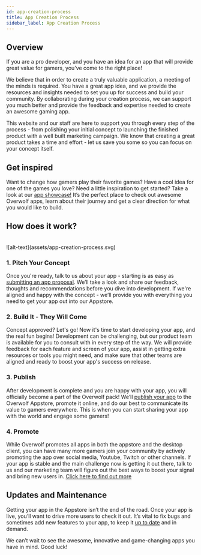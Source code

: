 ```yaml
---
id: app-creation-process
title: App Creation Process
sidebar_label: App Creation Process
---
```


## Overview

If you are a pro developer, and you have an idea for an app that will provide great value for gamers, you’ve come to the right place!

We believe that in order to create a truly valuable application, a meeting of the minds is required. You have a great app idea, and we provide the resources and insights needed to set you up for success and build your community. By collaborating during your creation process, we can support you much better and provide the feedback and expertise needed to create an awesome gaming app.

This website and our staff are here to support you through every step of the process - from polishing your initial concept to launching the finished product with a well built marketing campaign. We know that creating a great product takes a time and effort - let us save you some so you can focus on your concept itself.

## Get inspired

Want to change how gamers play their favorite games? Have a cool idea for one of the games you love? Need a little inspiration to get started? Take a look at our [app showcase!](https://www.overwolf.com/appstore) It’s the perfect place to check out awesome Overwolf apps, learn about their journey and get a clear direction for what you would like to build.

## How does it work?
<br/>
![alt-text](assets/app-creation-process.svg)

### 1. Pitch Your Concept

Once you're ready, talk to us about your app - starting is as easy as [submitting an app proposal](submit-app-proposal). We’ll take a look and share our feedback, thoughts and recommendations before you dive into development. If we're aligned and happy with the concept - we’ll provide you with everything you need to get your app out into our Appstore.

### 2. Build It - They Will Come

Concept approved? Let's go! Now it's time to start developing your app, and the real fun begins! 
Development can be challenging, but our product team is available for you to consult with in every step of the way. We will provide feedback for each feature and screen of your app, assist in getting extra resources or tools you might need, and make sure that other teams are aligned and ready to boost your app's success on release. 

### 3. Publish

After development is complete and you are happy with your app, you will officially become a part of the Overwolf pack! We’ll [publish your app](submit-your-app-to-the-store) to the Overwolf Appstore, promote it online, and do our best to communicate its value to gamers everywhere. This is when you can start sharing your app with the world and engage some gamers!

### 4. Promote
While Overwolf promotes all apps in both the appstore and the desktop client, you can have many more gamers join your community by actively promoting the app over social media, Youtube, Twitch or other channels. If your app is stable and the main challenge now is getting it out there, talk to us and our marketing team will figure out the best ways to boost your signal and bring new users in.
[Click here to find out more](../topics/promoting-your-app)

## Updates and Maintenance

Getting your app in the Appstore isn’t the end of the road. Once your app is live, you’ll want to drive more users to check it out. It’s vital to fix bugs and sometimes add new features to your app, to keep it [up to date](submit-an-app-update) and in demand.

We can’t wait to see the awesome, innovative and game-changing apps you have in mind. Good luck!
